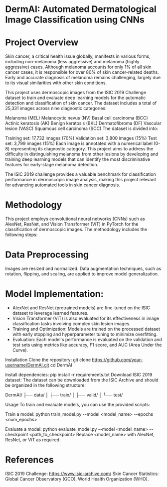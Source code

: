 # DermAI: Automated Dermatological ​Image Classification using CNNs​
# Project Overview
Skin cancer, a critical health issue globally, manifests in various forms, including non-melanoma (less aggressive) and melanoma (highly aggressive) cases. Although melanoma accounts for only 1% of all skin cancer cases, it is responsible for over 80% of skin cancer-related deaths. Early and accurate diagnosis of melanoma remains challenging, largely due to its visual similarities with other skin conditions.

This project uses dermoscopic images from the ISIC 2019 Challenge dataset to train and evaluate deep learning models for the automatic detection and classification of skin cancer. The dataset includes a total of 25,331 images across nine diagnostic categories:

Melanoma (MEL)
Melanocytic nevus (NV)
Basal cell carcinoma (BCC)
Actinic keratosis (AK)
Benign keratosis (BKL)
Dermatofibroma (DF)
Vascular lesion (VASC)
Squamous cell carcinoma (SCC)
The dataset is divided into:

Training set: 17,732 images (70%)
Validation set: 3,800 images (15%)
Test set: 3,799 images (15%)
Each image is annotated with a numerical label (0-8) representing its diagnostic category. This project aims to address the difficulty in distinguishing melanoma from other lesions by developing and training deep learning models that can identify the most discriminative features for early-stage melanoma detection.

The ISIC 2019 challenge provides a valuable benchmark for classification performance in dermoscopic image analysis, making this project relevant for advancing automated tools in skin cancer diagnosis.


# Methodology
This project employs convolutional neural networks (CNNs) such as AlexNet, ResNet, and Vision Transformer (ViT) in PyTorch for the classification of dermoscopic images. The methodology includes the following steps:

# Data Preprocessing
Images are resized and normalized. Data augmentation techniques, such as rotation, flipping, and scaling, are applied to improve model generalization.
# Model Implementation:
- AlexNet and ResNet (pretrained models) are fine-tuned on the ISIC dataset to leverage learned features.
- Vision Transformer (ViT) is also evaluated for its effectiveness in image classification tasks involving complex skin lesion images.
- Training and Optimization: Models are trained on the processed dataset with early stopping and hyperparameter tuning to minimize overfitting.
- Evaluation: Each model's performance is evaluated on the validation and test sets using metrics like accuracy, F1 score, and AUC (Area Under the Curve).

Installation
Clone the repository:
git clone https://github.com/your-username/DermAI.git
cd DermAI

Install dependencies:
pip install -r requirements.txt
Download ISIC 2019 dataset: The dataset can be downloaded from the ISIC Archive and should be organized in the following structure:


DermAI/
├── data/
│   ├── train/
│   ├── valid/
│   └── test/

Usage
To train and evaluate models, you can use the provided scripts:

Train a model:
python train_model.py --model <model_name> --epochs <num_epochs>

Evaluate a model:
python evaluate_model.py --model <model_name> --checkpoint <path_to_checkpoint>
Replace <model_name> with AlexNet, ResNet, or ViT as required.

# References
ISIC 2019 Challenge: https://www.isic-archive.com/
Skin Cancer Statistics: Global Cancer Observatory (GCO), World Health Organization (WHO).
